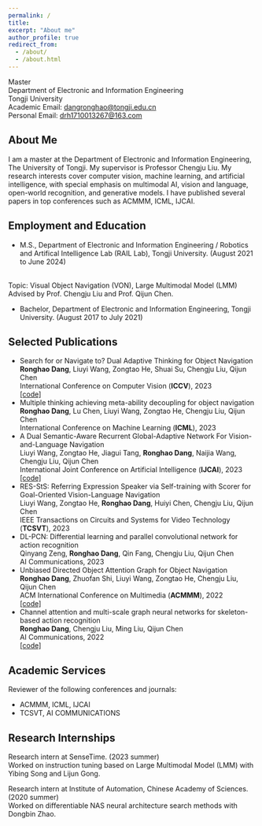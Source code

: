 ```yaml
---
permalink: /
title: 
excerpt: "About me"
author_profile: true
redirect_from: 
  - /about/
  - /about.html
---
```



Master
<br>
Department of Electronic and Information Engineering
<br>
Tongji University
<br>
Academic Email: dangronghao@tongji.edu.cn
<br>
Personal Email: drh1710013267@163.com

About Me
------
I am a master at the Department of Electronic and Information Engineering, The University of Tongji. My supervisor is Professor Chengju Liu. My research interests cover computer vision, machine learning, and artificial intelligence, with special emphasis on multimodal AI, vision and language, open-world recognition, and generative models. I have published several papers in top conferences such as ACMMM, ICML, IJCAI. 

Employment and Education
------
- M.S., Department of Electronic and Information Engineering / Robotics and Artifical Intelligence Lab (RAIL Lab), Tongji University. (August 2021 to June 2024)
<br>
Topic: Visual Object Navigation (VON), Large Multimodal Model (LMM)
<br>
Advised by Prof. Chengju Liu and Prof. Qijun Chen.

- Bachelor, Department of Electronic and Information Engineering, Tongji University. (August 2017 to July 2021)

Selected Publications
------
- Search for or Navigate to? Dual Adaptive Thinking for Object Navigation
  <br>
  **Ronghao Dang**, Liuyi Wang, Zongtao He, Shuai Su, Chengju Liu, Qijun Chen
  <br>
  International Conference on Computer Vision (**ICCV**), 2023
  <br>
  [[code]](https://github.com/Rh-Dang/DAT)
- Multiple thinking achieving meta-ability decoupling for object navigation
  <br>
  **Ronghao Dang**, Lu Chen, Liuyi Wang, Zongtao He, Chengju Liu, Qijun Chen
  <br>
  International Conference on Machine Learning (**ICML**), 2023
- A Dual Semantic-Aware Recurrent Global-Adaptive Network For Vision-and-Language Navigation
  <br>
  Liuyi Wang, Zongtao He, Jiagui Tang, **Ronghao Dang**, Naijia Wang, Chengju Liu, Qijun Chen
  <br>
  International Joint Conference on Artificial Intelligence (**IJCAI**), 2023
  <br>
  [[code]](https://github.com/CrystalSixone/DSRG)
- RES-StS: Referring Expression Speaker via Self-training with Scorer for Goal-Oriented Vision-Language Navigation
  <br>
  Liuyi Wang, Zongtao He, **Ronghao Dang**, Huiyi Chen, Chengju Liu, Qijun Chen
  <br>
  IEEE Transactions on Circuits and Systems for Video Technology (**TCSVT**), 2023
- DL-PCN: Differential learning and parallel convolutional network for action recognition
  <br>
  Qinyang Zeng, **Ronghao Dang**, Qin Fang, Chengju Liu, Qijun Chen
  <br>
  AI Communications, 2023
- Unbiased Directed Object Attention Graph for Object Navigation 
  <br>
  **Ronghao Dang**, Zhuofan Shi, Liuyi Wang, Zongtao He, Chengju Liu, Qijun Chen
  <br>
  ACM International Conference on Multimedia (**ACMMM**), 2022
  <br>
  [[code]](https://github.com/Rh-Dang/DOA)
- Channel attention and multi-scale graph neural networks for skeleton-based action recognition
  <br>
  **Ronghao Dang**, Chengju Liu, Ming Liu, Qijun Chen
  <br>
  AI Communications, 2022
  <br>
  [[code]](https://github.com/Rh-Dang/CA-MSN-action-recognition)

Academic Services
------
Reviewer of the following conferences and journals:

- ACMMM, ICML, IJCAI
- TCSVT, AI COMMUNICATIONS

Research Internships
------
Research intern at SenseTime. (2023 summer)
<br>
Worked on instruction tuning based on Large Multimodal Model (LMM) with Yibing Song and Lijun Gong.

Research intern at Institute of Automation, Chinese Academy of Sciences. (2020 summer)
<br>
Worked on differentiable NAS neural architecture search methods  with Dongbin Zhao.
